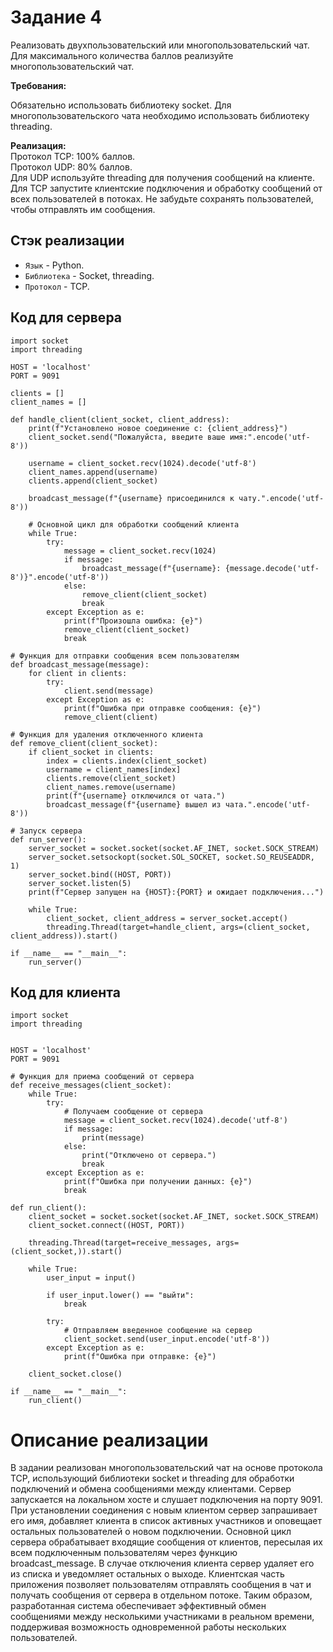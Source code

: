 # Задание 4

Реализовать двухпользовательский или многопользовательский чат. Для максимального количества баллов реализуйте многопользовательский чат.

**Требования:**

Обязательно использовать библиотеку socket.
Для многопользовательского чата необходимо использовать библиотеку threading.   

**Реализация:**  
Протокол TCP: 100% баллов.  
Протокол UDP: 80% баллов.   
Для UDP используйте threading для получения сообщений на клиенте.
Для TCP запустите клиентские подключения и обработку сообщений от всех пользователей в потоках. Не забудьте сохранять пользователей, чтобы отправлять им сообщения.

## Стэк реализации

* `Язык` - Python.
* `Библиотека` - Socket, threading.
* `Протокол` - TCP.


## Код для сервера
    import socket
    import threading
    
    HOST = 'localhost'
    PORT = 9091
    
    clients = []
    client_names = []
    
    def handle_client(client_socket, client_address):
        print(f"Установлено новое соединение с: {client_address}")
        client_socket.send("Пожалуйста, введите ваше имя:".encode('utf-8'))
    
        username = client_socket.recv(1024).decode('utf-8')
        client_names.append(username)
        clients.append(client_socket)
    
        broadcast_message(f"{username} присоединился к чату.".encode('utf-8'))
    
        # Основной цикл для обработки сообщений клиента
        while True:
            try:
                message = client_socket.recv(1024)
                if message:
                    broadcast_message(f"{username}: {message.decode('utf-8')}".encode('utf-8'))
                else:
                    remove_client(client_socket)
                    break
            except Exception as e:
                print(f"Произошла ошибка: {e}")
                remove_client(client_socket)
                break
    
    # Функция для отправки сообщения всем пользователям
    def broadcast_message(message):
        for client in clients:
            try:
                client.send(message)
            except Exception as e:
                print(f"Ошибка при отправке сообщения: {e}")
                remove_client(client)
    
    # Функция для удаления отключенного клиента
    def remove_client(client_socket):
        if client_socket in clients:
            index = clients.index(client_socket)
            username = client_names[index]
            clients.remove(client_socket)
            client_names.remove(username)
            print(f"{username} отключился от чата.")
            broadcast_message(f"{username} вышел из чата.".encode('utf-8'))
    
    # Запуск сервера
    def run_server():
        server_socket = socket.socket(socket.AF_INET, socket.SOCK_STREAM)
        server_socket.setsockopt(socket.SOL_SOCKET, socket.SO_REUSEADDR, 1)
        server_socket.bind((HOST, PORT))
        server_socket.listen(5)
        print(f"Сервер запущен на {HOST}:{PORT} и ожидает подключения...")
    
        while True:
            client_socket, client_address = server_socket.accept()
            threading.Thread(target=handle_client, args=(client_socket, client_address)).start()
    
    if __name__ == "__main__":
        run_server()

## Код для клиента
    import socket
    import threading
    
    
    HOST = 'localhost'
    PORT = 9091
    
    # Функция для приема сообщений от сервера
    def receive_messages(client_socket):
        while True:
            try:
                # Получаем сообщение от сервера
                message = client_socket.recv(1024).decode('utf-8')
                if message:
                    print(message)
                else:
                    print("Отключено от сервера.")
                    break
            except Exception as e:
                print(f"Ошибка при получении данных: {e}")
                break
    
    def run_client():
        client_socket = socket.socket(socket.AF_INET, socket.SOCK_STREAM)
        client_socket.connect((HOST, PORT))
    
        threading.Thread(target=receive_messages, args=(client_socket,)).start()
    
        while True:
            user_input = input()
    
            if user_input.lower() == "выйти":
                break
    
            try:
                # Отправляем введенное сообщение на сервер
                client_socket.send(user_input.encode('utf-8'))
            except Exception as e:
                print(f"Ошибка при отправке: {e}")
    
        client_socket.close()
    
    if __name__ == "__main__":
        run_client()

# Описание реализации
В задании реализован многопользовательский чат на основе протокола TCP, использующий библиотеки socket и threading для обработки подключений и обмена сообщениями между клиентами. Сервер запускается на локальном хосте и слушает подключения на порту 9091. При установлении соединения с новым клиентом сервер запрашивает его имя, добавляет клиента в список активных участников и оповещает остальных пользователей о новом подключении. Основной цикл сервера обрабатывает входящие сообщения от клиентов, пересылая их всем подключенным пользователям через функцию broadcast_message. В случае отключения клиента сервер удаляет его из списка и уведомляет остальных о выходе. Клиентская часть приложения позволяет пользователям отправлять сообщения в чат и получать сообщения от сервера в отдельном потоке. Таким образом, разработанная система обеспечивает эффективный обмен сообщениями между несколькими участниками в реальном времени, поддерживая возможность одновременной работы нескольких пользователей.